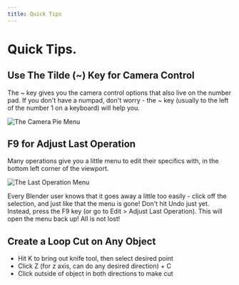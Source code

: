 ```yaml
---
title: Quick Tips
---
```


# Quick Tips.

## Use The Tilde (~) Key for Camera Control

The ~ key gives you the camera control options that also live on the number pad.
If you don't have a numpad, don't worry - the ~ key (usually to the left of the number 1 on a keyboard) will help you.

![The Camera Pie Menu](/images/blender/toolbox/tildePieMenu.gif)

## F9 for Adjust Last Operation

Many operations give you a little menu to edit their specifics with, in the bottom left corner of the viewport.

![The Last Operation Menu](/images/blender/toolbox/operationMenu.gif)

Every Blender user knows that it goes away a little too easily - click off the selection, and just like that the menu is gone! Don't hit Undo just yet. Instead, press the F9 key (or go to Edit > Adjust Last Operation). This will open the menu back up! All is not lost!

## Create a Loop Cut on Any Object

- Hit K to bring out knife tool, then select desired point
- Click Z (for z axis, can do any desired direction) + C  
- Click outside of object in both directions to make cut  
